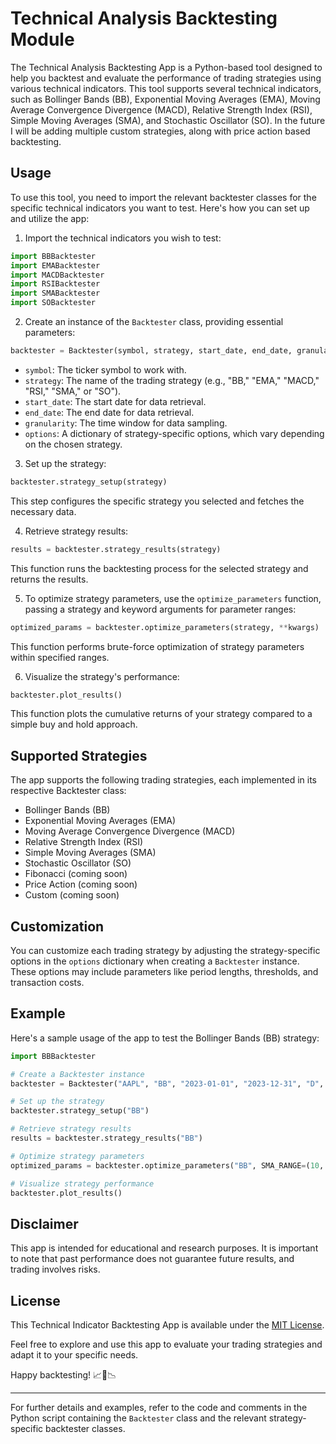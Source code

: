 # Technical Analysis Backtesting Module

The Technical Analysis Backtesting App is a Python-based tool designed to help you backtest and evaluate the performance of trading strategies using various technical indicators. This tool supports several technical indicators, such as Bollinger Bands (BB), Exponential Moving Averages (EMA), Moving Average Convergence Divergence (MACD), Relative Strength Index (RSI), Simple Moving Averages (SMA), and Stochastic Oscillator (SO). In the future I will be adding multiple custom strategies, along with price action based backtesting.

## Usage

To use this tool, you need to import the relevant backtester classes for the specific technical indicators you want to test. Here's how you can set up and utilize the app:

1. Import the technical indicators you wish to test:

```python
import BBBacktester
import EMABacktester
import MACDBacktester
import RSIBacktester
import SMABacktester
import SOBacktester
```

2. Create an instance of the `Backtester` class, providing essential parameters:

```python
backtester = Backtester(symbol, strategy, start_date, end_date, granularity, **options)
```

- `symbol`: The ticker symbol to work with.
- `strategy`: The name of the trading strategy (e.g., "BB," "EMA," "MACD," "RSI," "SMA," or "SO").
- `start_date`: The start date for data retrieval.
- `end_date`: The end date for data retrieval.
- `granularity`: The time window for data sampling.
- `options`: A dictionary of strategy-specific options, which vary depending on the chosen strategy.

3. Set up the strategy:

```python
backtester.strategy_setup(strategy)
```

This step configures the specific strategy you selected and fetches the necessary data.

4. Retrieve strategy results:

```python
results = backtester.strategy_results(strategy)
```

This function runs the backtesting process for the selected strategy and returns the results.

5. To optimize strategy parameters, use the `optimize_parameters` function, passing a strategy and keyword arguments for parameter ranges:

```python
optimized_params = backtester.optimize_parameters(strategy, **kwargs)
```

This function performs brute-force optimization of strategy parameters within specified ranges.

6. Visualize the strategy's performance:

```python
backtester.plot_results()
```

This function plots the cumulative returns of your strategy compared to a simple buy and hold approach.

## Supported Strategies

The app supports the following trading strategies, each implemented in its respective Backtester class:

- Bollinger Bands (BB)
- Exponential Moving Averages (EMA)
- Moving Average Convergence Divergence (MACD)
- Relative Strength Index (RSI)
- Simple Moving Averages (SMA)
- Stochastic Oscillator (SO)
- Fibonacci (coming soon)
- Price Action (coming soon)
- Custom (coming soon)

## Customization

You can customize each trading strategy by adjusting the strategy-specific options in the `options` dictionary when creating a `Backtester` instance. These options may include parameters like period lengths, thresholds, and transaction costs.

## Example

Here's a sample usage of the app to test the Bollinger Bands (BB) strategy:

```python
import BBBacktester

# Create a Backtester instance
backtester = Backtester("AAPL", "BB", "2023-01-01", "2023-12-31", "D", SMA=20, DEV=2.0)

# Set up the strategy
backtester.strategy_setup("BB")

# Retrieve strategy results
results = backtester.strategy_results("BB")

# Optimize strategy parameters
optimized_params = backtester.optimize_parameters("BB", SMA_RANGE=(10, 30, 5), DEV_RANGE=(1, 3, 1))

# Visualize strategy performance
backtester.plot_results()
```

## Disclaimer

This app is intended for educational and research purposes. It is important to note that past performance does not guarantee future results, and trading involves risks.

## License

This Technical Indicator Backtesting App is available under the [MIT License](LICENSE).

Feel free to explore and use this app to evaluate your trading strategies and adapt it to your specific needs.

Happy backtesting! 📈🤖📉

---

For further details and examples, refer to the code and comments in the Python script containing the `Backtester` class and the relevant strategy-specific backtester classes.
